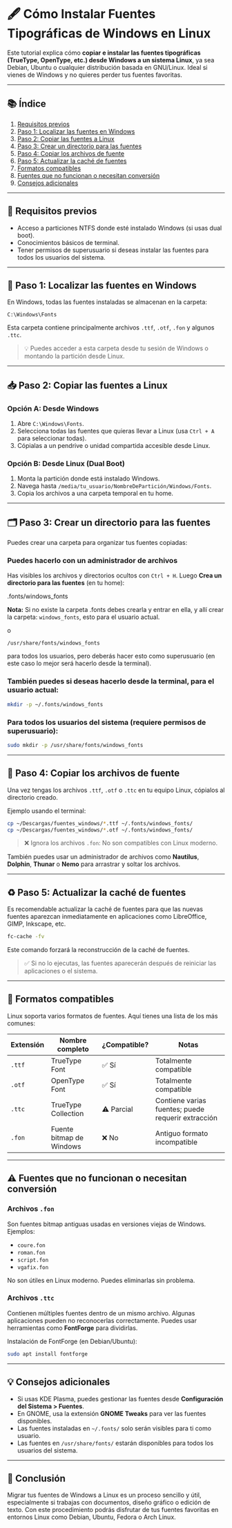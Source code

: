 
# 🖋️ Cómo Instalar Fuentes Tipográficas de Windows en Linux

Este tutorial explica cómo **copiar e instalar las fuentes tipográficas (TrueType, OpenType, etc.) desde Windows a un sistema Linux**, ya sea Debian, Ubuntu o cualquier distribución basada en GNU/Linux. Ideal si vienes de Windows y no quieres perder tus fuentes favoritas.

---

## 📚 Índice

1. [Requisitos previos](#-requisitos-previos)
2. [Paso 1: Localizar las fuentes en Windows](#paso-1-localizar-las-fuentes-en-windows)
3. [Paso 2: Copiar las fuentes a Linux](#paso-2-copiar-las-fuentes-a-linux)
4. [Paso 3: Crear un directorio para las fuentes](#paso-3-crear-un-directorio-para-las-fuentes)
5. [Paso 4: Copiar los archivos de fuente](#paso-4-copiar-los-archivos-de-fuente)
6. [Paso 5: Actualizar la caché de fuentes](#paso-5-actualizar-la-caché-de-fuentes)
7. [Formatos compatibles](#-formatos-compatibles)
8. [Fuentes que no funcionan o necesitan conversión](#fuentes-que-no-funcionan-o-necesitan-conversión)
9. [Consejos adicionales](#-consejos-adicionales)

---

## 🔧 Requisitos previos

- Acceso a particiones NTFS donde esté instalado Windows (si usas dual boot).
- Conocimientos básicos de terminal.
- Tener permisos de superusuario si deseas instalar las fuentes para todos los usuarios del sistema.

---

## 📍 Paso 1: Localizar las fuentes en Windows

En Windows, todas las fuentes instaladas se almacenan en la carpeta:

```
C:\Windows\Fonts
```

Esta carpeta contiene principalmente archivos `.ttf`, `.otf`, `.fon` y algunos `.ttc`.

> 💡 Puedes acceder a esta carpeta desde tu sesión de Windows o montando la partición desde Linux.

---

## 📥 Paso 2: Copiar las fuentes a Linux

### Opción A: Desde Windows

1. Abre `C:\Windows\Fonts`.
2. Selecciona todas las fuentes que quieras llevar a Linux (usa `Ctrl + A` para seleccionar todas).
3. Cópialas a un pendrive o unidad compartida accesible desde Linux.

### Opción B: Desde Linux (Dual Boot)

1. Monta la partición donde está instalado Windows.
2. Navega hasta `/media/tu_usuario/NombreDePartición/Windows/Fonts`.
3. Copia los archivos a una carpeta temporal en tu home.

---

## 🗂️ Paso 3: Crear un directorio para las fuentes

Puedes crear una carpeta para organizar tus fuentes copiadas:

### Puedes hacerlo con un administrador de archivos
Has visibles los archivos y directorios ocultos con `Ctrl + H`. Luego **Crea un directorio para las fuentes** (en tu home):

.fonts/windows_fonts

**Nota:** Si no existe la carpeta .fonts debes crearla y entrar en ella, y allí crear la carpeta: `windows_fonts`, esto para el usuario actual.

o

`/usr/share/fonts/windows_fonts`

para todos los usuarios, pero deberás hacer esto como superusuario (en este caso lo mejor será hacerlo desde la terminal).

### También puedes si deseas hacerlo desde la terminal, para el usuario actual:
```bash
mkdir -p ~/.fonts/windows_fonts
```

### Para todos los usuarios del sistema (requiere permisos de superusuario):
```bash
sudo mkdir -p /usr/share/fonts/windows_fonts
```

---

## 📁 Paso 4: Copiar los archivos de fuente

Una vez tengas los archivos `.ttf`, `.otf` o `.ttc` en tu equipo Linux, cópialos al directorio creado.

Ejemplo usando el terminal:
```bash
cp ~/Descargas/fuentes_windows/*.ttf ~/.fonts/windows_fonts/
cp ~/Descargas/fuentes_windows/*.otf ~/.fonts/windows_fonts/
```

> ❌ Ignora los archivos `.fon`: No son compatibles con Linux moderno.

También puedes usar un administrador de archivos como **Nautilus**, **Dolphin**, **Thunar** o **Nemo** para arrastrar y soltar los archivos.

---

## ♻️ Paso 5: Actualizar la caché de fuentes

Es recomendable actualizar la caché de fuentes para que las nuevas fuentes aparezcan inmediatamente en aplicaciones como LibreOffice, GIMP, Inkscape, etc.

```bash
fc-cache -fv
```

Este comando forzará la reconstrucción de la caché de fuentes.

> ✅ Si no lo ejecutas, las fuentes aparecerán después de reiniciar las aplicaciones o el sistema.

---

## 📄 Formatos compatibles

Linux soporta varios formatos de fuentes. Aquí tienes una lista de los más comunes:

| Extensión | Nombre completo          | ¿Compatible? | Notas |
|----------|---------------------------|--------------|-------|
| `.ttf`   | TrueType Font             | ✅ Sí         | Totalmente compatible |
| `.otf`   | OpenType Font             | ✅ Sí         | Totalmente compatible |
| `.ttc`   | TrueType Collection       | ⚠️ Parcial    | Contiene varias fuentes; puede requerir extracción |
| `.fon`   | Fuente bitmap de Windows  | ❌ No         | Antiguo formato incompatible |

---

## ⚠️ Fuentes que no funcionan o necesitan conversión

### Archivos `.fon`

Son fuentes bitmap antiguas usadas en versiones viejas de Windows. Ejemplos:

- `coure.fon`
- `roman.fon`
- `script.fon`
- `vgafix.fon`

No son útiles en Linux moderno. Puedes eliminarlas sin problema.

### Archivos `.ttc`

Contienen múltiples fuentes dentro de un mismo archivo. Algunas aplicaciones pueden no reconocerlas correctamente. Puedes usar herramientas como **FontForge** para dividirlas.

Instalación de FontForge (en Debian/Ubuntu):
```bash
sudo apt install fontforge
```

---

## 💡 Consejos adicionales

- Si usas KDE Plasma, puedes gestionar las fuentes desde **Configuración del Sistema > Fuentes**.
- En GNOME, usa la extensión **GNOME Tweaks** para ver las fuentes disponibles.
- Las fuentes instaladas en `~/.fonts/` solo serán visibles para ti como usuario.
- Las fuentes en `/usr/share/fonts/` estarán disponibles para todos los usuarios del sistema.

---

## 🙌 Conclusión

Migrar tus fuentes de Windows a Linux es un proceso sencillo y útil, especialmente si trabajas con documentos, diseño gráfico o edición de texto. Con este procedimiento podrás disfrutar de tus fuentes favoritas en entornos Linux como Debian, Ubuntu, Fedora o Arch Linux.

